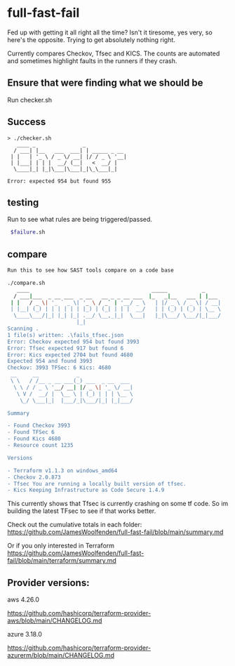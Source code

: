 
# full-fast-fail

Fed up with getting it all right all the time? Isn't it tiresome, yes very, so here's the opposite. Trying to get absolutely nothing right.

Currently compares Checkov, Tfsec and KICS.
The counts are automated and sometimes highlight faults in the runners if they crash.

## Ensure that were finding what we should be

Run checker.sh

## Success

```build
> ./checker.sh
   ____ _               _
  / ___| |__   ___  ___| | _____ _ __
 | |   | '_ \ / _ \/ __| |/ / _ \ '__|
 | |___| | | |  __/ (__|   <  __/ |
  \____|_| |_|\___|\___|_|\_\___|_|

Error: expected 954 but found 955
```

## testing

Run to see what rules are being triggered/passed.

```bash
 $failure.sh
```

## compare

```bash
Run this to see how SAST tools compare on a code base

./compare.sh
   ____                                       _____           _
  / ___|___  _ __ ___  _ __   __ _ _ __ ___  |_   _|__   ___ | |___
 | |   / _ \| '_ ` _ \| '_ \ / _` | '__/ _ \   | |/ _ \ / _ \| / __|
 | |__| (_) | | | | | | |_) | (_| | | |  __/   | | (_) | (_) | \__ \
  \____\___/|_| |_| |_| .__/ \__,_|_|  \___|   |_|\___/ \___/|_|___/
                      |_|
Scanning .
1 file(s) written: .\fails_tfsec.json
Error: Checkov expected 954 but found 3993
Error: Tfsec expected 917 but found 6
Error: Kics expected 2704 but found 4680
Expected 954 and found 3993
Checkov: 3993 TFSec: 6 Kics: 4680
 __     __            _
 \ \   / /__ _ __ ___(_) ___  _ __  ___
  \ \ / / _ \ '__/ __| |/ _ \| '_ \/ __|
   \ V /  __/ |  \__ \ | (_) | | | \__ \
    \_/ \___|_|  |___/_|\___/|_| |_|___/

Summary

- Found Checkov 3993
- Found TFSec 6
- Found Kics 4680
- Resource count 1235

Versions

- Terraform v1.1.3 on windows_amd64
- Checkov 2.0.873
- Tfsec You are running a locally built version of tfsec.
- Kics Keeping Infrastructure as Code Secure 1.4.9
```

This currently shows that Tfsec is currently crashing on some tf code. So im building the latest TFsec to see if that works better.

Check out the cumulative totals in each folder: <https://github.com/JamesWoolfenden/full-fast-fail/blob/main/summary.md>

Or if you only interested in Terraform <https://github.com/JamesWoolfenden/full-fast-fail/blob/main/terraform/summary.md>

## Provider versions:

aws 4.26.0

<https://github.com/hashicorp/terraform-provider-aws/blob/main/CHANGELOG.md>

azure  3.18.0

<https://github.com/hashicorp/terraform-provider-azurerm/blob/main/CHANGELOG.md>
